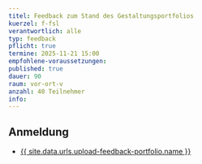 ```yaml
---
titel: Feedback zum Stand des Gestaltungsportfolios
kuerzel: f-fsl
verantwortlich: alle
typ: feedback
pflicht: true
termine: 2025-11-21 15:00
empfohlene-voraussetzungen: 
published: true
dauer: 90
raum: vor-ort-v
anzahl: 40 Teilnehmer
info:
---
```


## Anmeldung

- [{{ site.data.urls.upload-feedback-portfolio.name }}]( {{site.data.urls.upload-feedback-portfolio.url}} )

